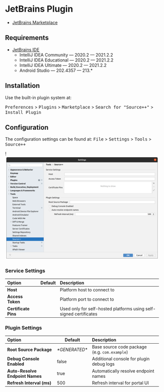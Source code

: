 # JetBrains Plugin

- [JetBrains Marketplace](https://plugins.jetbrains.com/plugin/12033-source-)

## Requirements

- [JetBrains IDE](https://www.jetbrains.com)
    - IntelliJ IDEA Community — 2020.2 — 2021.2.2
    - IntelliJ IDEA Educational — 2020.2 — 2021.2.2
    - IntelliJ IDEA Ultimate — 2020.2 — 2021.2.2
    - Android Studio — 202.4357 — 213.*
  
## Installation

Use the built-in plugin system at:

<kbd>Preferences</kbd> > <kbd>Plugins</kbd> > <kbd>Marketplace</kbd> > <kbd>Search for "Source++"</kbd> > <kbd>Install Plugin</kbd>

## Configuration

The configuration settings can be found at: <kbd>File</kbd> > <kbd>Settings</kbd> > <kbd>Tools</kbd> > <kbd>Source++</kbd>

!![](../../../assets/screenshots/settings_dialog.png)

### Service Settings

| Option                                 | Default              | Description                                                                        |
| :------------------------------------- | -------------------- | :--------------------------------------------------------------------------------- |
| **Host**                               |                      | Platform host to connect to                                                        |
| **Access Token**                       |                      | Platform port to connect to                                                        |
| **Certificate Pins**                   |                      | Used only for self-hosted platforms using self-signed certificates                 |

### Plugin Settings

| Option                                 | Default              | Description                                                                        |
| :------------------------------------- | -------------------- | :--------------------------------------------------------------------------------- |
| **Root Source Package**                | *\*GENERATED*\*      | Base source code package (e.g. `com.example`)                                      |
| **Debug Console Enabled**              | false                | Additional console for plugin debug logs                                           |
| **Auto-Resolve Endpoint Names**        | true                 | Automatically resolve endpoint names                                               |
| **Refresh Interval (ms)**              | 500                  | Refresh interval for portal UI                                                     |
